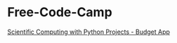 # Free-Code-Camp

<a href= "https://www.freecodecamp.org/learn/scientific-computing-with-python/scientific-computing-with-python-projects/budget-app"> Scientific Computing with Python Projects - Budget App </a>
